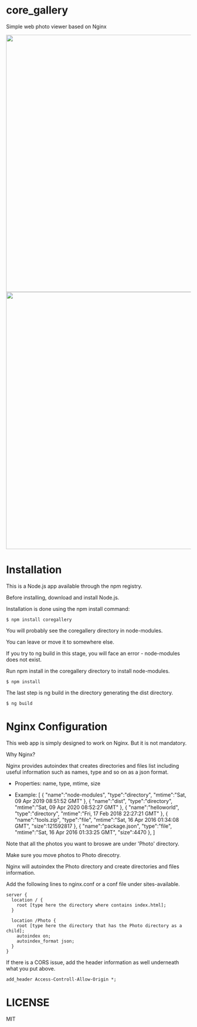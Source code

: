 # core_gallery
Simple web photo viewer based on Nginx

<img src="https://user-images.githubusercontent.com/118874393/204101787-6bc6fa48-fd2e-4107-9fd6-54cdc7f0c886.jpg" width="700px" />
<img src="https://user-images.githubusercontent.com/118874393/204101791-731f5684-e0c0-44a6-8823-0287780d2215.jpg" width="700px" />

# Installation
This is a Node.js app available through the npm registry.

Before installing, download and install Node.js.

Installation is done using the npm install command:

`$ npm install coregallery`

You will probably see the coregallery directory in node-modules.

You can leave or move it to somewhere else.

If you try to ng build in this stage, you will face an error - node-modules does not exist.

Run npm install in the coregallery directory to install node-modules.

`$ npm install`

The last step is ng build in the directory generating the dist directory.

`$ ng build`

# Nginx Configuration

This web app is simply designed to work on Nginx. But it is not mandatory.

Why Nginx?

Nginx provides autoindex that creates directories and files list including useful information such as names, type and so on as a json format.

- Properties: name, type, mtime, size

- Example:
[
{ "name":"node-modules", "type":"directory", "mtime":"Sat, 09 Apr 2019 08:51:52 GMT" },
{ "name":"dist", "type":"directory", "mtime":"Sat, 09 Apr 2020 08:52:27 GMT" },
{ "name":"helloworld", "type":"directory", "mtime":"Fri, 17 Feb 2018 22:27:21 GMT" },
{ "name":"tools.zip", "type":"file", "mtime":"Sat, 16 Apr 2016 01:34:08 GMT", "size":121592817 },
{ "name":"package.json", "type":"file", "mtime":"Sat, 16 Apr 2016 01:33:25 GMT", "size":4470 },
]

Note that all the photos you want to broswe are under 'Photo' directory.

Make sure you move photos to Photo direcotry.

Nginx will autoindex the Photo directory and create directories and files information.

Add the following lines to nginx.conf or a conf file under sites-available.

```
server {
  location / {
    root [type here the directory where contains index.html];
  }

  location /Photo {
    root [type here the directory that has the Photo directory as a child];
    autoindex on;
    autoindex_format json;
  }
}
```

If there is a CORS issue, add the header information as well underneath what you put above.

`add_header Access-Controll-Allow-Origin *;`

# LICENSE
MIT
